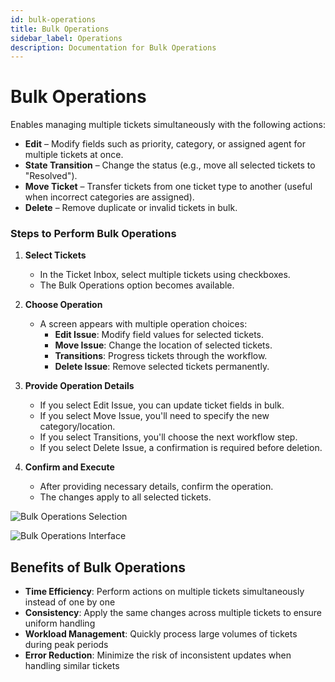 ```yaml
---
id: bulk-operations
title: Bulk Operations
sidebar_label: Operations
description: Documentation for Bulk Operations
---
```


# Bulk Operations

Enables managing multiple tickets simultaneously with the following actions:
- **Edit** – Modify fields such as priority, category, or assigned agent for multiple tickets at once.
- **State Transition** – Change the status (e.g., move all selected tickets to "Resolved").
- **Move Ticket** – Transfer tickets from one ticket type to another (useful when incorrect categories are assigned).
- **Delete** – Remove duplicate or invalid tickets in bulk.

### Steps to Perform Bulk Operations

1. **Select Tickets**
   - In the Ticket Inbox, select multiple tickets using checkboxes.
   - The Bulk Operations option becomes available.

2. **Choose Operation**
   - A screen appears with multiple operation choices:
     - **Edit Issue**: Modify field values for selected tickets.
     - **Move Issue**: Change the location of selected tickets.
     - **Transitions**: Progress tickets through the workflow.
     - **Delete Issue**: Remove selected tickets permanently.

3. **Provide Operation Details**
   - If you select Edit Issue, you can update ticket fields in bulk.
   - If you select Move Issue, you'll need to specify the new category/location.
   - If you select Transitions, you'll choose the next workflow step.
   - If you select Delete Issue, a confirmation is required before deletion.

4. **Confirm and Execute**
   - After providing necessary details, confirm the operation.
   - The changes apply to all selected tickets.

![Bulk Operations Selection](/img/Helpdesk/Bulk_Operations_Ticket.jpg)

![Bulk Operations Interface](/img/Helpdesk/Bulk%20Operations.jpg)

## Benefits of Bulk Operations

- **Time Efficiency**: Perform actions on multiple tickets simultaneously instead of one by one
- **Consistency**: Apply the same changes across multiple tickets to ensure uniform handling
- **Workload Management**: Quickly process large volumes of tickets during peak periods
- **Error Reduction**: Minimize the risk of inconsistent updates when handling similar tickets
